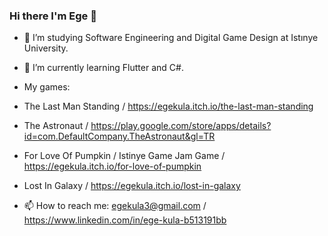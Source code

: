 ### Hi there I'm Ege 👋



- 🔭 I’m studying Software Engineering and Digital Game Design at Istınye University.

- 🌱 I’m currently learning Flutter and C#.

- My games:
- The Last Man Standing / https://egekula.itch.io/the-last-man-standing
- The Astronaut / https://play.google.com/store/apps/details?id=com.DefaultCompany.TheAstronaut&gl=TR
- For Love Of Pumpkin / Istinye Game Jam Game / https://egekula.itch.io/for-love-of-pumpkin
- Lost In Galaxy / https://egekula.itch.io/lost-in-galaxy

- 📫 How to reach me: egekula3@gmail.com / https://www.linkedin.com/in/ege-kula-b513191bb

